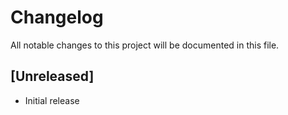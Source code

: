 # Changelog

All notable changes to this project will be documented in this file.

## [Unreleased]

- Initial release
